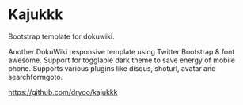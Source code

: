 Kajukkk
=======

Bootstrap template for dokuwiki.

Another DokuWiki responsive template using Twitter Bootstrap & font awesome. Support for togglable dark theme to save energy of mobile phone. Supports various plugins like disqus, shoturl, avatar and searchformgoto. 

   https://github.com/dryoo/kajukkk

 